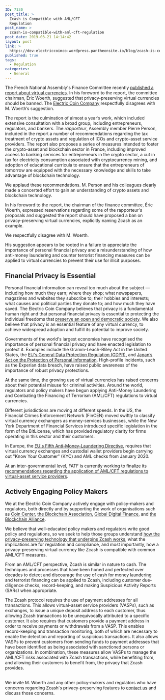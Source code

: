 ```yaml
---
ID: 7130
post_title: >
  Zcash is Compatible with AML/CFT
  Regulation
post_name: >
  zcash-is-compatible-with-aml-cft-regulation
post_date: 2019-03-21 14:14:42
layout: post
link: >
  https://dev-electriccoinco-wordpress.pantheonsite.io/blog/zcash-is-compatible-with-aml-cft-regulation/
published: true
tags:
  - Regulation
categories:
  - General
---
```

<!-- wp:paragraph -->
<p>The French National Assembly's Finance Committee recently <a href="http://www2.assemblee-nationale.fr/documents/notice/15/rap-info/i1624/(index)/rapports-information" target="_blank" rel="noreferrer noopener" aria-label=" (opens in a new tab)">published a report about virtual currencies</a>. In his foreword to the report, the committee chairman, Éric Woerth, suggested that privacy-preserving virtual currencies should be banned. The <a href="https://z.cash/">Electric Coin Company</a> respectfully disagrees with M. Woerth’s suggestion.<br /></p>
<!-- /wp:paragraph -->
<!-- wp:paragraph -->
<p>The report is the culmination of almost a year’s work, which included extensive consultation with a broad group, including entrepreneurs, regulators, and bankers. The <em>rapporteur</em>, Assembly member Pierre Person, included in the report a number of recommendations regarding the tax treatment of crypto assets and regulation of ICOs and crypto-asset service providers. The report also proposes a series of measures intended to foster the crypto-asset and blockchain sector in France, including improved access to banking services for entrepreneurs in the crypto sector, a cut in tax for electricity consumption associated with cryptocurrency mining, and adoption of educational curricula to ensure that the entrepreneurs of tomorrow are equipped with the necessary knowledge and skills to take advantage of blockchain technology. <br /></p>
<!-- /wp:paragraph -->
<!-- wp:paragraph -->
<p>We applaud these recommendations. M. Person and his colleagues clearly made a concerted effort to gain an understanding of crypto assets and blockchain technology. <br /></p>
<!-- /wp:paragraph -->
<!-- wp:paragraph -->
<p>In his foreword to the report, the chairman of the finance committee, Éric Woerth, expressed reservations regarding some of the rapporteur's proposals and suggested the report should have proposed a ban on privacy-preserving virtual currencies, explicitly naming Zcash as an example. <br /></p>
<!-- /wp:paragraph -->
<!-- wp:paragraph -->
<p>We respectfully disagree with M. Woerth. <br /></p>
<!-- /wp:paragraph -->
<!-- wp:paragraph -->
<p>His suggestion appears to be rooted in a failure to appreciate the importance of personal financial privacy and a misunderstanding of how anti-money laundering and counter terrorist financing measures can be applied to virtual currencies to prevent their use for illicit purposes. <br /></p>
<!-- /wp:paragraph -->
<!-- wp:heading -->
<h2>Financial Privacy is Essential</h2>
<!-- /wp:heading -->
<!-- wp:paragraph -->
<p>Personal financial information can reveal too much about the subject — including how much they earn; where they shop; what newspapers, magazines and websites they subscribe to; their hobbies and interests; what causes and political parties they donate to; and how much they have saved. The Electric Coin Company believes that privacy is a fundamental human right and that personal financial privacy is essential to protecting the individual freedoms that <a href="https://coincenter.org/entry/we-must-protect-our-ability-to-transact-privately-online" target="_blank" rel="noreferrer noopener" aria-label=" (opens in a new tab)">preserve an open and democratic society</a>. We also believe that privacy is an essential feature of any virtual currency, to achieve widespread adoption and fulfill its potential to improve society. <br /></p>
<!-- /wp:paragraph -->
<!-- wp:paragraph -->
<p>Governments of the world's largest economies have recognised the importance of personal financial privacy and have enacted legislation to protect it. Examples include the Gramm-Leach-Bliley Act in the United States, the <a rel="noreferrer noopener" aria-label=" (opens in a new tab)" href="https://eugdpr.org/the-regulation/" target="_blank">EU's General Data Protection Regulation (GDPR)</a>, and <a href="http://www.japaneselawtranslation.go.jp/law/detail_main?re=02&amp;vm&amp;id=130" target="_blank" rel="noreferrer noopener" aria-label=" (opens in a new tab)">Japan’s Act on the Protection of Personal Information</a>. High-profile incidents, such as the Experian data breach, have raised public awareness of the importance of robust privacy protections. <br /></p>
<!-- /wp:paragraph -->
<!-- wp:paragraph -->
<p>At the same time, the growing use of virtual currencies has raised concerns about their potential misuse for criminal activities. Around the world, regulators and policy makers have begun applying Anti-Money Laundering and Combating the Financing of Terrorism (AML/CFT) regulations to virtual currencies. <br /></p>
<!-- /wp:paragraph -->
<!-- wp:paragraph -->
<p>Different jurisdictions are moving at different speeds. In the US, the Financial Crimes Enforcement Network (FinCEN) moved swiftly to classify virtual currency exchangers as money-services businesses, while the New York Department of Financial Services introduced specific legislation in the form of the BitLicense, which has provided regulatory clarity for firms operating in this sector and their customers. <br /></p>
<!-- /wp:paragraph -->
<!-- wp:paragraph -->
<p>In Europe, the <a href="http://www.europarl.europa.eu/news/en/press-room/20180411IPR01527/anti-money-laundering-meps-vote-to-shed-light-on-the-true-owners-of-companies" target="_blank" rel="noreferrer noopener" aria-label=" (opens in a new tab)">EU's Fifth Anti-Money-Laundering Directive</a>, requires that virtual currency exchanges and custodial wallet providers begin carrying out "Know Your Customer" (KYC) and AML checks from January 2020. <br /></p>
<!-- /wp:paragraph -->
<!-- wp:paragraph -->
<p>At an inter-governmental level, FATF is currently working to finalize its <a href="http://www.fatf-gafi.org/publications/fatfrecommendations/documents/regulation-virtual-assets-interpretive-note.html" target="_blank" rel="noreferrer noopener" aria-label=" (opens in a new tab)">recommendations regarding the application of AML/CFT regulations to virtual-asset service providers</a>. <br /></p>
<!-- /wp:paragraph -->
<!-- wp:heading -->
<h2>Actively Engaging Policy Makers</h2>
<!-- /wp:heading -->
<!-- wp:paragraph -->
<p>We at the Electric Coin Company actively engage with policy-makers and regulators, both directly and by supporting the work of organisations such as <a rel="noreferrer noopener" aria-label=" (opens in a new tab)" href="https://coincenter.org/" target="_blank">Coin Center</a>, <a rel="noreferrer noopener" aria-label="the Blockchain Association (opens in a new tab)" href="https://theblockchainassociation.org/" target="_blank">the Blockchain Association</a>, <a rel="noreferrer noopener" aria-label=" (opens in a new tab)" href="https://www.gdf.io/" target="_blank">Global Digital Finance</a>, and <a href="https://blockchainalliance.org/" target="_blank" rel="noreferrer noopener" aria-label="the Blockchain Alliance (opens in a new tab)">the Blockchain Alliance</a>. <br /></p>
<!-- /wp:paragraph -->
<!-- wp:paragraph -->
<p>We believe that well-educated policy makers and regulators write good policy and regulations, so we seek to help those groups understand <a href="https://z.cash/technology/" target="_blank" rel="noreferrer noopener" aria-label=" (opens in a new tab)">how the privacy-preserving technology that underpins Zcash works</a>, what the implications are for regulation and compliance, and most importantly, how a privacy-preserving virtual currency like Zcash is compatible with common AML/CFT measures. <br /></p>
<!-- /wp:paragraph -->
<!-- wp:paragraph -->
<p>From an AML/CFT perspective, Zcash is similar in nature to cash. The techniques and processes that have been honed and perfected over decades to detect and discourage the use of cash for money laundering and terrorist financing can be applied to Zcash, including customer due-diligence checks, record-keeping, and making Suspicious Activity Reports (SARs) when appropriate. <br /></p>
<!-- /wp:paragraph -->
<!-- wp:paragraph -->
<p>The Zcash protocol requires the use of payment addresses for all transactions. This allows virtual-asset service providers (VASPs), such as exchanges, to issue a unique deposit address to each customer, thus allowing Zcash transactions to be unequivocally attributed to a specific customer. It also requires that customers provide a payment address in order to receive payments or withdrawals from a VASP. This enables record-keeping and transaction monitoring, both of which are necessary to enable the detection and reporting of suspicious transactions. It also allows VASPs to prevent customers from sending funds to payment addresses that have been identified as being associated with sanctioned persons or organizations. In combination, these measures allow VASPs to manage the AML/CFT risks associated with Zcash transactions, while benefiting from, and allowing their customers to benefit from, the privacy that Zcash provides. <br /></p>
<!-- /wp:paragraph -->
<!-- wp:paragraph -->
<p><br />We invite M. Woerth and any other policy-makers and regulators who have concerns regarding Zcash's privacy-preserving features to <a href="https://z.cash/contact/">contact us</a> and discuss those concerns. <br /></p>
<!-- /wp:paragraph -->